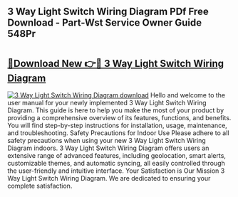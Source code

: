 ## 3 Way Light Switch Wiring Diagram PDf Free Download - Part-Wst Service Owner Guide 548Pr

# <h2><a href="http://dfoju2.blite.top/?on=3+Way+Light+Switch+Wiring+Diagram">🔗Download New 👉🔴 3 Way Light Switch Wiring Diagram</a></h2>

[![3 Way Light Switch Wiring Diagram download](https://i.imgur.com/lujVjoI.png)](http://dfoju2.blite.top/?on=3+Way+Light+Switch+Wiring+Diagram)
Hello and welcome to the user manual for your newly implemented 3 Way Light Switch Wiring Diagram. This guide is here to help you make the most of your product by providing a comprehensive overview of its features, functions, and benefits. You will find step-by-step instructions for installation, usage, maintenance, and troubleshooting. Safety Precautions for Indoor Use Please adhere to all safety precautions when using your new 3 Way Light Switch Wiring Diagram indoors. 3 Way Light Switch Wiring Diagram offers users an extensive range of advanced features, including geolocation, smart alerts, customizable themes, and automatic syncing, all easily controlled through the user-friendly and intuitive interface. Your Satisfaction is Our Mission 3 Way Light Switch Wiring Diagram. We are dedicated to ensuring your complete satisfaction.
